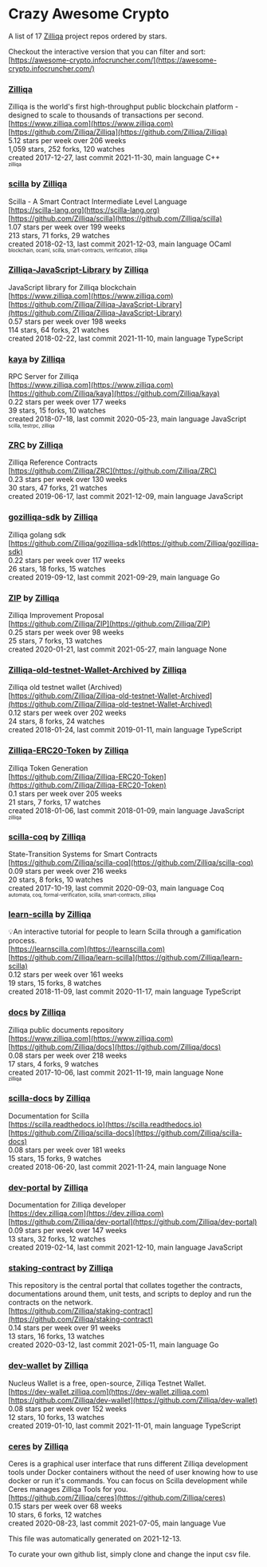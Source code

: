 # Crazy Awesome Crypto
A list of 17 [Zilliqa](https://github.com/Zilliqa) project repos ordered by stars.  

Checkout the interactive version that you can filter and sort: 
[https://awesome-crypto.infocruncher.com/](https://awesome-crypto.infocruncher.com/)  


### [Zilliqa](https://github.com/Zilliqa/Zilliqa)  
Zilliqa is the world's first high-throughput public blockchain platform - designed to scale to thousands ​of transactions per second.  
[https://www.zilliqa.com](https://www.zilliqa.com)  
[https://github.com/Zilliqa/Zilliqa](https://github.com/Zilliqa/Zilliqa)  
5.12 stars per week over 206 weeks  
1,059 stars, 252 forks, 120 watches  
created 2017-12-27, last commit 2021-11-30, main language C++  
<sub><sup>zilliqa</sup></sub>


### [scilla](https://github.com/Zilliqa/scilla) by [Zilliqa](https://github.com/Zilliqa)  
Scilla - A Smart Contract Intermediate Level Language  
[https://scilla-lang.org](https://scilla-lang.org)  
[https://github.com/Zilliqa/scilla](https://github.com/Zilliqa/scilla)  
1.07 stars per week over 199 weeks  
213 stars, 71 forks, 29 watches  
created 2018-02-13, last commit 2021-12-03, main language OCaml  
<sub><sup>blockchain, ocaml, scilla, smart-contracts, verification, zilliqa</sup></sub>


### [Zilliqa-JavaScript-Library](https://github.com/Zilliqa/Zilliqa-JavaScript-Library) by [Zilliqa](https://github.com/Zilliqa)  
JavaScript library for Zilliqa blockchain  
[https://www.zilliqa.com](https://www.zilliqa.com)  
[https://github.com/Zilliqa/Zilliqa-JavaScript-Library](https://github.com/Zilliqa/Zilliqa-JavaScript-Library)  
0.57 stars per week over 198 weeks  
114 stars, 64 forks, 21 watches  
created 2018-02-22, last commit 2021-11-10, main language TypeScript  


### [kaya](https://github.com/Zilliqa/kaya) by [Zilliqa](https://github.com/Zilliqa)  
RPC Server for Zilliqa  
[https://www.zilliqa.com](https://www.zilliqa.com)  
[https://github.com/Zilliqa/kaya](https://github.com/Zilliqa/kaya)  
0.22 stars per week over 177 weeks  
39 stars, 15 forks, 10 watches  
created 2018-07-18, last commit 2020-05-23, main language JavaScript  
<sub><sup>scilla, testrpc, zilliqa</sup></sub>


### [ZRC](https://github.com/Zilliqa/ZRC) by [Zilliqa](https://github.com/Zilliqa)  
Zilliqa Reference Contracts  
[https://github.com/Zilliqa/ZRC](https://github.com/Zilliqa/ZRC)  
0.23 stars per week over 130 weeks  
30 stars, 47 forks, 21 watches  
created 2019-06-17, last commit 2021-12-09, main language JavaScript  


### [gozilliqa-sdk](https://github.com/Zilliqa/gozilliqa-sdk) by [Zilliqa](https://github.com/Zilliqa)  
Zilliqa golang sdk  
[https://github.com/Zilliqa/gozilliqa-sdk](https://github.com/Zilliqa/gozilliqa-sdk)  
0.22 stars per week over 117 weeks  
26 stars, 18 forks, 15 watches  
created 2019-09-12, last commit 2021-09-29, main language Go  


### [ZIP](https://github.com/Zilliqa/ZIP) by [Zilliqa](https://github.com/Zilliqa)  
Zilliqa Improvement Proposal  
[https://github.com/Zilliqa/ZIP](https://github.com/Zilliqa/ZIP)  
0.25 stars per week over 98 weeks  
25 stars, 7 forks, 13 watches  
created 2020-01-21, last commit 2021-05-27, main language None  


### [Zilliqa-old-testnet-Wallet-Archived](https://github.com/Zilliqa/Zilliqa-old-testnet-Wallet-Archived) by [Zilliqa](https://github.com/Zilliqa)  
Zilliqa old testnet wallet (Archived)  
[https://github.com/Zilliqa/Zilliqa-old-testnet-Wallet-Archived](https://github.com/Zilliqa/Zilliqa-old-testnet-Wallet-Archived)  
0.12 stars per week over 202 weeks  
24 stars, 8 forks, 24 watches  
created 2018-01-24, last commit 2019-01-11, main language TypeScript  


### [Zilliqa-ERC20-Token](https://github.com/Zilliqa/Zilliqa-ERC20-Token) by [Zilliqa](https://github.com/Zilliqa)  
Zilliqa Token Generation  
[https://github.com/Zilliqa/Zilliqa-ERC20-Token](https://github.com/Zilliqa/Zilliqa-ERC20-Token)  
0.1 stars per week over 205 weeks  
21 stars, 7 forks, 17 watches  
created 2018-01-06, last commit 2018-01-09, main language JavaScript  
<sub><sup>zilliqa</sup></sub>


### [scilla-coq](https://github.com/Zilliqa/scilla-coq) by [Zilliqa](https://github.com/Zilliqa)  
State-Transition Systems for Smart Contracts  
[https://github.com/Zilliqa/scilla-coq](https://github.com/Zilliqa/scilla-coq)  
0.09 stars per week over 216 weeks  
20 stars, 8 forks, 10 watches  
created 2017-10-19, last commit 2020-09-03, main language Coq  
<sub><sup>automata, coq, formal-verification, scilla, smart-contracts, zilliqa</sup></sub>


### [learn-scilla](https://github.com/Zilliqa/learn-scilla) by [Zilliqa](https://github.com/Zilliqa)  
💡An interactive tutorial for people to learn Scilla through a gamification process.  
[https://learnscilla.com](https://learnscilla.com)  
[https://github.com/Zilliqa/learn-scilla](https://github.com/Zilliqa/learn-scilla)  
0.12 stars per week over 161 weeks  
19 stars, 15 forks, 8 watches  
created 2018-11-09, last commit 2020-11-17, main language TypeScript  


### [docs](https://github.com/Zilliqa/docs) by [Zilliqa](https://github.com/Zilliqa)  
Zilliqa public documents repository  
[https://www.zilliqa.com](https://www.zilliqa.com)  
[https://github.com/Zilliqa/docs](https://github.com/Zilliqa/docs)  
0.08 stars per week over 218 weeks  
17 stars, 4 forks, 9 watches  
created 2017-10-06, last commit 2021-11-19, main language None  
<sub><sup>zilliqa</sup></sub>


### [scilla-docs](https://github.com/Zilliqa/scilla-docs) by [Zilliqa](https://github.com/Zilliqa)  
Documentation for Scilla  
[https://scilla.readthedocs.io](https://scilla.readthedocs.io)  
[https://github.com/Zilliqa/scilla-docs](https://github.com/Zilliqa/scilla-docs)  
0.08 stars per week over 181 weeks  
15 stars, 15 forks, 9 watches  
created 2018-06-20, last commit 2021-11-24, main language None  


### [dev-portal](https://github.com/Zilliqa/dev-portal) by [Zilliqa](https://github.com/Zilliqa)  
Documentation for Zilliqa developer  
[https://dev.zilliqa.com](https://dev.zilliqa.com)  
[https://github.com/Zilliqa/dev-portal](https://github.com/Zilliqa/dev-portal)  
0.09 stars per week over 147 weeks  
13 stars, 32 forks, 12 watches  
created 2019-02-14, last commit 2021-12-10, main language JavaScript  


### [staking-contract](https://github.com/Zilliqa/staking-contract) by [Zilliqa](https://github.com/Zilliqa)  
This repository is the central portal that collates together the contracts, documentations around them, unit tests, and scripts to deploy and run the contracts on the network.  
[https://github.com/Zilliqa/staking-contract](https://github.com/Zilliqa/staking-contract)  
0.14 stars per week over 91 weeks  
13 stars, 16 forks, 13 watches  
created 2020-03-12, last commit 2021-05-11, main language Go  


### [dev-wallet](https://github.com/Zilliqa/dev-wallet) by [Zilliqa](https://github.com/Zilliqa)  
Nucleus Wallet is a free, open-source, Zilliqa Testnet Wallet.  
[https://dev-wallet.zilliqa.com](https://dev-wallet.zilliqa.com)  
[https://github.com/Zilliqa/dev-wallet](https://github.com/Zilliqa/dev-wallet)  
0.08 stars per week over 152 weeks  
12 stars, 10 forks, 13 watches  
created 2019-01-10, last commit 2021-11-01, main language TypeScript  


### [ceres](https://github.com/Zilliqa/ceres) by [Zilliqa](https://github.com/Zilliqa)  
Ceres is a graphical user interface that runs different Zilliqa development tools under Docker containers without the need of user knowing how to use docker or run it's commands. You can focus on Scilla development while Ceres manages Zilliqa Tools for you.  
[https://github.com/Zilliqa/ceres](https://github.com/Zilliqa/ceres)  
0.15 stars per week over 68 weeks  
10 stars, 6 forks, 12 watches  
created 2020-08-23, last commit 2021-07-05, main language Vue  


This file was automatically generated on 2021-12-13.  

To curate your own github list, simply clone and change the input csv file.  